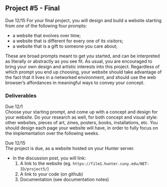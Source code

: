 ## Project #5 - Final
Due 12/15
For your final project, you will design and build a website starting from *one* of the following four prompts:

- a website that evolves over time;
- a website that is different for every one of its visitors;
- a website that is a gift to someone you care about;

These are broad prompts meant to get you started, and can be interpreted as literally or abstractly as you see fit. As usual, you are encouraged to bring your own design and artistic interests into this project. Regardless of which prompt you end up choosing, your website should take advantage of the fact that it lives in a networked environment, and should use the web browser’s affordances in meaningful ways to convey your concept.

### Deliverables
Due 12/1  
Choose your starting prompt, and come up with a concept and design for your website. Do your research as well, for both concept and visual style: other websites, pieces of art, zines, posters, books, installations, etc. You should design each page your website will have, in order to fully focus on the implementation over the following weeks.

Due 12/15  
The project is due, as a website hosted on your Hunter server.
* In the discussion post, you will link:
    1) A link to the website (eg. `https://film1.hunter.cuny.edu/NET-ID/project5/`)
    2) A link to your code (on github)
    3) Documentation (see documentation notes)
